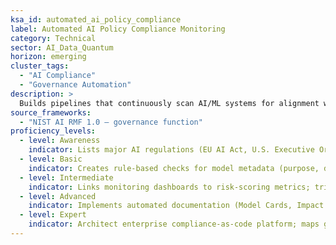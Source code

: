 ```yaml
---
ksa_id: automated_ai_policy_compliance
label: Automated AI Policy Compliance Monitoring
category: Technical
sector: AI_Data_Quantum
horizon: emerging
cluster_tags:
  - "AI Compliance"
  - "Governance Automation"
description: >
  Builds pipelines that continuously scan AI/ML systems for alignment with evolving regulations (EU AI Act, NIST AI RMF) and internal policies; auto-generates impact-assessment reports and alerts on drift.
source_frameworks:
  - "NIST AI RMF 1.0 – governance function"
proficiency_levels:
  - level: Awareness
    indicator: Lists major AI regulations (EU AI Act, U.S. Executive Order) and basic compliance artefacts.
  - level: Basic
    indicator: Creates rule-based checks for model metadata (purpose, data lineage) in a CI pipeline.
  - level: Intermediate
    indicator: Links monitoring dashboards to risk-scoring metrics; triggers alerts on policy violations.
  - level: Advanced
    indicator: Implements automated documentation (Model Cards, Impact Assessments) and governance workflows.
  - level: Expert
    indicator: Architect enterprise compliance-as-code platform; maps global regulatory changes to automated controls.
---
```

